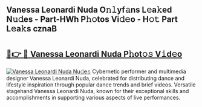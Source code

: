## Vanessa Leonardi Nuda O𝚗𝚕yf𝚊ns L𝚎a𝚔ed N𝚞𝚍es - Part-HWh P𝚑𝚘tos Vi𝚍𝚎o - H𝚘𝚝 Part L𝚎a𝚔s cznaB

# <h2><a href="http://kf39s0.oniu.top/?m=Vanessa+Leonardi+Nuda">🔗👉 🔴 Vanessa Leonardi Nuda P𝚑ot𝚘𝚜 V𝚒d𝚎o</a></h2>

[![Vanessa Leonardi Nuda Nu𝚍e𝚜](https://i.imgur.com/0qMVB7G.gif)](http://kf39s0.oniu.top/?m=Vanessa+Leonardi+Nuda)
Cybernetic performer and multimedia designer Vanessa Leonardi Nuda, celebrated for distributing dance and lifestyle inspiration through popular dance trends and brief videos. Versatile stagehand Vanessa Leonardi Nuda, known for their exceptional skills and accomplishments in supporting various aspects of live performances.  
